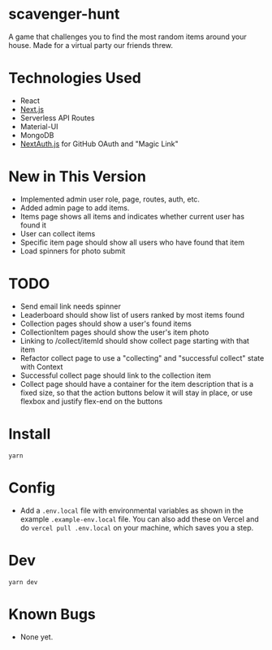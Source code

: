 # scavenger-hunt

A game that challenges you to find the most random items around your house. Made for a virtual party our friends threw.

# Technologies Used

- React
- [Next.js](https://nextjs.org)
- Serverless API Routes
- Material-UI
- MongoDB
- [NextAuth.js](https://next-auth.js.org) for GitHub OAuth and "Magic Link"

# New in This Version

- Implemented admin user role, page, routes, auth, etc.
- Added admin page to add items.
- Items page shows all items and indicates whether current user has found it
- User can collect items
- Specific item page should show all users who have found that item
- Load spinners for photo submit

# TODO

- Send email link needs spinner
- Leaderboard should show list of users ranked by most items found
- Collection pages should show a user's found items
- CollectionItem pages should show the user's item photo
- Linking to /collect/itemId should show collect page starting with that item
- Refactor collect page to use a "collecting" and "successful collect" state with Context
- Successful collect page should link to the collection item
- Collect page should have a container for the item description that is a fixed size, so that the action buttons below it will stay in place, or use flexbox and justify flex-end on the buttons

# Install

`yarn`

# Config

- Add a `.env.local` file with environmental variables as shown in the example `.example-env.local` file. You can also add these on Vercel and do `vercel pull .env.local` on your machine, which saves you a step.

# Dev

`yarn dev`

# Known Bugs

- None yet.

